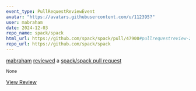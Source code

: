 ```yaml
---
event_type: PullRequestReviewEvent
avatar: "https://avatars.githubusercontent.com/u/112395?"
user: mabraham
date: 2024-12-03
repo_name: spack/spack
html_url: https://github.com/spack/spack/pull/47900#pullrequestreview-2476419820
repo_url: https://github.com/spack/spack
---
```


<a href='https://github.com/mabraham' target='_blank'>mabraham</a> <a href='https://github.com/spack/spack/pull/47900#pullrequestreview-2476419820' target='_blank'>reviewed</a> a <a href='https://github.com/spack/spack/pull/47900' target='_blank'>spack/spack pull request</a>

<small>None</small>

<a href='https://github.com/spack/spack/pull/47900#pullrequestreview-2476419820' target='_blank'>View Review</a>